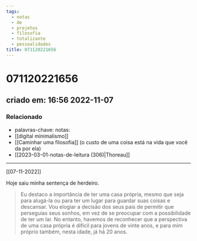 ```yaml
---
tags:
  - notas
  - de
  - projetos
  - filosofia
  - totalizante
  - pessoalidades
title: 071120221656
---
```

# 071120221656
## criado em: 16:56 2022-11-07

### Relacionado
- palavras-chave: notas: 
- [[digital minimalismo]]
- [[Caminhar uma filosofia]] (o custo de uma coisa está na vida que você da por ela)
- [[2023-03-01-notas-de-leitura (306)|Thoreau]]
---
[[07-11-2022]]

Hoje saiu minha sentença de herdeiro.

> Eu destaco a importância de ter uma casa própria, mesmo que seja para alugá-la ou para ter um lugar para guardar suas coisas e descansar. Vou elogiar a decisão dos seus pais de permitir que perseguias seus sonhos, em vez de se preocupar com a possibilidade de ter um lar. No entanto, havemos de reconhecer que a perspectiva de uma casa própria é difícil para jovens de vinte anos, e para mim próprio também, nesta idade, já há 20 anos.

